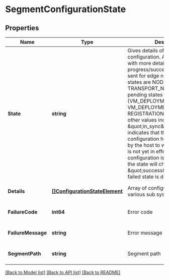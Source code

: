 # SegmentConfigurationState

## Properties
Name | Type | Description | Notes
------------ | ------------- | ------------- | -------------
**State** | **string** | Gives details of state of desired configuration. Additional enums with more details on progress/success/error states are sent for edge node. The success states are NODE_READY and TRANSPORT_NODE_READY, pending states are {VM_DEPLOYMENT_QUEUED, VM_DEPLOYMENT_IN_PROGRESS, REGISTRATION_PENDING} and other values indicate failures. \&quot;in_sync\&quot; state indicates that the desired configuration has been received by the host to which it applies, but is not yet in effect. When the configuration is actually in effect, the state will change to \&quot;success\&quot;. Please note, failed state is deprecated.  | [optional] [default to null]
**Details** | [**[]ConfigurationStateElement**](ConfigurationStateElement.md) | Array of configuration state of various sub systems | [optional] [default to null]
**FailureCode** | **int64** | Error code | [optional] [default to null]
**FailureMessage** | **string** | Error message in case of failure | [optional] [default to null]
**SegmentPath** | **string** | Segment path | [optional] [default to null]

[[Back to Model list]](../README.md#documentation-for-models) [[Back to API list]](../README.md#documentation-for-api-endpoints) [[Back to README]](../README.md)

